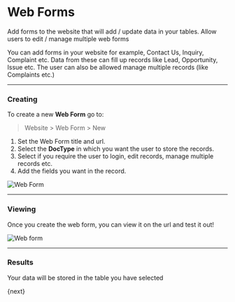 # Web Forms

<p class="lead">Add forms to the website that will add / update data in your tables. Allow users to edit / manage multiple web forms</p>

You can add forms in your website for example, Contact Us, Inquiry, Complaint etc. Data from these can fill up records like Lead, Opportunity, Issue etc. The user can also be allowed manage multiple records (like Complaints etc.)

---

### Creating

To create a new **Web Form** go to:

> Website > Web Form > New

1. Set the Web Form title and url.
1. Select the **DocType** in which you want the user to store the records.
1. Select if you require the user to login, edit records, manage multiple records etc.
1. Add the fields you want in the record.

<img class="screenshot" alt="Web Form" src="{{url_prefix}}/assets/img/website/web-form.png">

---

### Viewing

Once you create the web form, you can view it on the url and test it out!

<img class="screenshot" alt="Web form" src="{{url_prefix}}/assets/img/website/web-form-view.png">

---

### Results

Your data will be stored in the table you have selected

{next}

